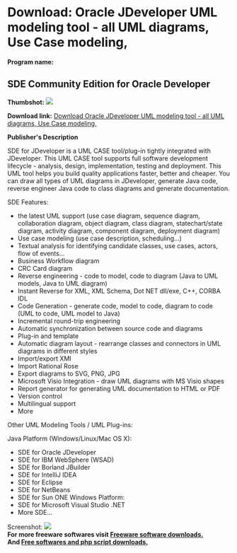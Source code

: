 # Download: Oracle JDeveloper UML modeling tool - all UML diagrams, Use Case modeling,

**Program name:**

## SDE Community Edition for Oracle Developer

  
**Thumbshot:** ![](http://www.freewarefiles.com/screenshot/sdejd_oracle_md.gif)   
  
**Download link:** [Download Oracle JDeveloper UML modeling tool - all UML diagrams, Use Case modeling,](http://freesoftwares.boysofts.com/SDE-Community-Edition-For-Oracle-Developer_program_9188.html)  
  


**Publisher's Description**  
  


SDE for JDeveloper is a UML CASE tool/plug-in tightly integrated with JDeveloper. This UML CASE tool supports full software development lifecycle - analysis, design, implementation, testing and deployment. This UML tool helps you build quality applications faster, better and cheaper. You can draw all types of UML diagrams in JDeveloper, generate Java code, reverse engineer Java code to class diagrams and generate documentation. 

SDE Features:

  * the latest UML support (use case diagram, sequence diagram, collaboration diagram, object diagram, class diagram, statechart/state diagram, activity diagram, component diagram, deployment diagram) 
  * Use case modeling (use case description, scheduling...) 
  * Textual analysis for identifying candidate classes, use cases, actors, flow of events... 
  * Business Workflow diagram 
  * CRC Card diagram 
  * Reverse engineering - code to model, code to diagram (Java to UML models, Java to UML diagram) 
  * Instant Reverse for XML, XML Schema, Dot NET dll/exe, C++, CORBA IDL 
  * Code Generation - generate code, model to code, diagram to code (UML to code, UML model to Java) 
  * Incremental round-trip engineering 
  * Automatic synchronization between source code and diagrams 
  * Plug-in and template 
  * Automatic diagram layout - rearrange classes and connectors in UML diagrams in different styles 
  * Import/export XMI 
  * Import Rational Rose 
  * Export diagrams to SVG, PNG, JPG 
  * Microsoft Visio Integration - draw UML diagrams with MS Visio shapes 
  * Report generator for generating UML documentation to HTML or PDF 
  * Version control 
  * Multilingual support 
  * More 

Other UML Modeling Tools / UML Plug-ins:

Java Platform (Windows/Linux/Mac OS X):

  * SDE for Oracle JDeveloper 
  * SDE for IBM WebSphere (WSAD) 
  * SDE for Borland JBuilder 
  * SDE for IntelliJ IDEA 
  * SDE for Eclipse 
  * SDE for NetBeans 
  * SDE for Sun ONE 
Windows Platform: 
  * SDE for Microsoft Visual Studio .NET 
  * More SDE... 

  
  
Screenshot: ![](http://www.freewarefiles.com/screenshot/sdejd_oracle.gif)   
**For more freeware softwares visit [Freeware software downloads.](http://freesoftwares.boysofts.com/)**   
**And [Free softwares and php script downloads.](http://www.boysofts.com/)**
